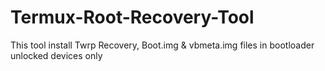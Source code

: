 # Termux-Root-Recovery-Tool
This tool install Twrp Recovery, Boot.img &amp; vbmeta.img files in bootloader unlocked devices only
